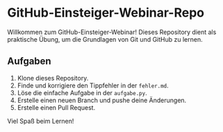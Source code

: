 # GitHub-Einsteiger-Webinar-Repo

Willkommen zum GitHub-Einsteiger-Webinar! Dieses Repository dient als praktische Übung, um die Grundlagen von Git und GitHub zu lernen.

## Aufgaben
1. Klone dieses Repository.
2. Finde und korrigiere den Tippfehler in der `fehler.md`.
3. Löse die einfache Aufgabe in der `aufgabe.py`.
4. Erstelle einen neuen Branch und pushe deine Änderungen.
5. Erstelle einen Pull Request.

Viel Spaß beim Lernen!
